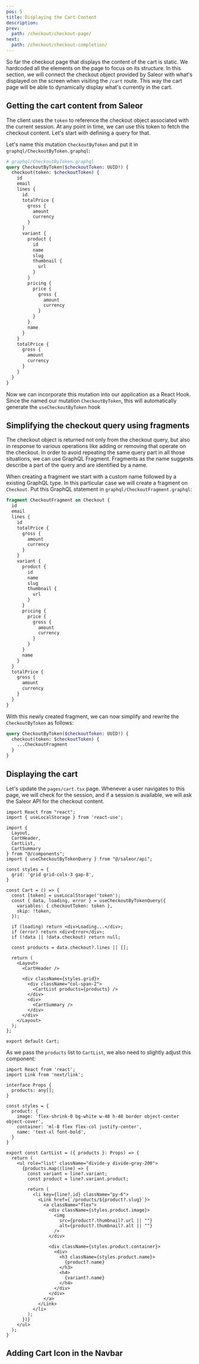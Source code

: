 ```yaml
---
pos: 5 
title: Displaying the Cart Content
description: 
prev:
  path: /checkout/checkout-page/
next:
  path: /checkout/checkout-completion/
---
```


So far the checkout page that displays the content of the cart is static. We hardcoded all the elements on the page to focus on its structure. In this section, we will connect the checkout object provided by Saleor with what's displayed on the screen when visiting the `/cart` route. This way the cart page will be able to dynamically display what's currently in the cart.

## Getting the cart content from Saleor 

The client uses the `token` to reference the checkout object associated with the current session. At any point in time, we can use this token to fetch the checkout content. Let's start with defining a query for that. 

Let's name this mutation `CheckoutByToken` and put it in `graphql/CheckoutByToken.graphql`:

```graphql
# graphql/CheckoutByToken.graphql
query CheckoutByToken($checkoutToken: UUID!) {
  checkout(token: $checkoutToken) {
    id
    email
    lines {
      id
      totalPrice {
        gross {
          amount
          currency
        }
      }
      variant {
        product {
          id
          name
          slug
          thumbnail {
            url
          }
        }
        pricing {
          price {
            gross {
              amount
              currency
            }
          }
        }
        name
      }
    }
    totalPrice {
      gross {
        amount
        currency
      }
    }
  }
}
```

Now we can incorporate this mutation into our application as a React Hook. Since the named our mutation `CheckoutByToken`, this will automatically generate the `useCheckoutByToken` hook

## Simplifying the checkout query using fragments

The checkout object is returned not only from the checkout query, but also in response to various operations like adding or removing that operate on the checkout. In order to avoid repeating the same query part in all those situations, we can use GraphQL Fragment. Fragments as the name suggests describe a part of the query and are identified by a name.

When creating a fragment we start with a custom name followed by a existing GraphQL type. In this particular case we will create a fragment on `Checkout`. Put this GraphQL statement in `graphql/CheckoutFragment.graphql`:

```graphql
fragment CheckoutFragment on Checkout {
  id
  email
  lines {
    id
    totalPrice {
      gross {
        amount
        currency
      }
    }
    variant {
      product {
        id
        name
        slug
        thumbnail {
          url
        }
      }
      pricing {
        price {
          gross {
            amount
            currency
          }
        }
      }
      name
    }
  }
  totalPrice {
    gross {
      amount
      currency
    }
  }
}
```

With this newly created fragment, we can now simplify and rewrite the `CheckoutByToken` as follows:

```graphql
query CheckoutByToken($checkoutToken: UUID!) {
  checkout(token: $checkoutToken) {
    ...CheckoutFragment
  }
}
```

## Displaying the cart 

Let's update the `pages/cart.tsx` page. Whenever a user navigates to this page, we will check for the session, and if a session is available, we will ask the Saleor API for the checkout content.

```tsx
import React from "react";
import { useLocalStorage } from 'react-use';

import {
  Layout,
  CartHeader,
  CartList,
  CartSummary
} from "@/components";
import { useCheckoutByTokenQuery } from "@/saleor/api";

const styles = {
  grid: 'grid grid-cols-3 gap-8',
}

const Cart = () => {
  const [token] = useLocalStorage('token');
  const { data, loading, error } = useCheckoutByTokenQuery({
    variables: { checkoutToken: token },
    skip: !token,
  });

  if (loading) return <div>Loading...</div>; 
  if (error) return <div>Error</div>;
  if (!data || !data.checkout) return null;

  const products = data.checkout?.lines || [];

  return (
    <Layout>
      <CartHeader />

      <div className={styles.grid}>
        <div className="col-span-2">
          <CartList products={products} />
        </div>
        <div>
          <CartSummary />
        </div>
      </div>
    </Layout>
  );
};

export default Cart;
```

As we pass the `products` list to `CartList`, we also need to slightly adjust this component:

```tsx
import React from 'react';
import Link from 'next/link';

interface Props {
  products: any[];
}

const styles = {
  product: {
    image: 'flex-shrink-0 bg-white w-48 h-48 border object-center object-cover',
    container: 'ml-8 flex flex-col justify-center',
    name: 'text-xl font-bold',
  }
}

export const CartList = ({ products }: Props) => {
  return (
    <ul role="list" className="divide-y divide-gray-200">
      {products.map((line) => {
        const variant = line?.variant;
        const product = line?.variant.product;

        return (
          <li key={line?.id} className="py-6">
            <Link href={`/products/${product?.slug}`}>
              <a className="flex">
                <div className={styles.product.image}>
                  <img
                    src={product?.thumbnail?.url || ""}
                    alt={product?.thumbnail?.alt || ""}
                  />
                </div>

                <div className={styles.product.container}>
                  <div>
                    <h3 className={styles.product.name}>
                      {product?.name}
                    </h3>
                    <h4>
                      {variant?.name}
                    </h4>
                  </div>
                </div>
              </a>
            </Link>
          </li>
        );
      })}
    </ul>
  );
}
```

## Adding Cart Icon in the Navbar